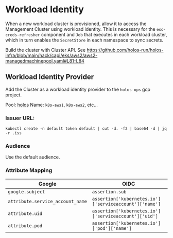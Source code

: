 # Workload Identity

When a new workload cluster is provisioned, allow it to access the Management
Cluster using workload identity.  This is necessary for the
`eso-creds-refresher` component and `Job` that executes in each workload
cluster, which in turn enables the `SecretStore` in each namespace to sync
secrets.

Build the cluster with Cluster API.
See https://github.com/holos-run/holos-infra/blob/main/hack/capi/eks/aws2/aws2-managedmachinepool.yaml#L81-L84

## Workload Identity Provider
Add the Cluster as a workload identity provider to the `holos-ops` gcp project.

Pool: [holos](https://console.cloud.google.com/iam-admin/workload-identity-pools/pool/holos?organizationId=358674006047&project=holos-ops)
Name: `k8s-aws1`, `k8s-aws2`, etc...
### Issuer URL:
```
kubectl create -n default token default | cut -d. -f2 | base64 -d | jq -r .iss
```

### Audience
Use the default audience.
### Attribute Mapping

| Google                           | OIDC                                                   |
| -------------------------------- | ------------------------------------------------------ |
| `google.subject`                 | `assertion.sub`                                        |
| `attribute.service_account_name` | `assertion['kubernetes.io']['serviceaccount']['name']` |
| `attribute.uid`                  | `assertion['kubernetes.io']['serviceaccount']['uid']`  |
| `attribute.pod`                  | `assertion['kubernetes.io']['pod']['name']`            |
